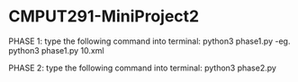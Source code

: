 # CMPUT291-MiniProject2

PHASE 1:
type the following command into terminal:
python3 phase1.py <xml filename>
  -eg. python3 phase1.py 10.xml
  
PHASE 2:
type the following command into terminal:
python3 phase2.py
